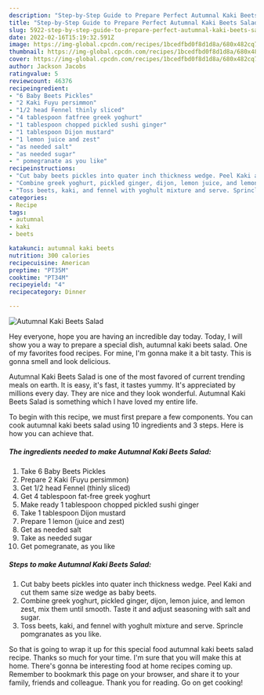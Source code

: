 ```yaml
---
description: "Step-by-Step Guide to Prepare Perfect Autumnal Kaki Beets Salad"
title: "Step-by-Step Guide to Prepare Perfect Autumnal Kaki Beets Salad"
slug: 5922-step-by-step-guide-to-prepare-perfect-autumnal-kaki-beets-salad
date: 2022-02-16T15:19:32.591Z
image: https://img-global.cpcdn.com/recipes/1bcedfbd0f8d1d8a/680x482cq70/autumnal-kaki-beets-salad-recipe-main-photo.jpg
thumbnail: https://img-global.cpcdn.com/recipes/1bcedfbd0f8d1d8a/680x482cq70/autumnal-kaki-beets-salad-recipe-main-photo.jpg
cover: https://img-global.cpcdn.com/recipes/1bcedfbd0f8d1d8a/680x482cq70/autumnal-kaki-beets-salad-recipe-main-photo.jpg
author: Jackson Jacobs
ratingvalue: 5
reviewcount: 46376
recipeingredient:
- "6 Baby Beets Pickles"
- "2 Kaki Fuyu persimmon"
- "1/2 head Fennel thinly sliced"
- "4 tablespoon fatfree greek yoghurt"
- "1 tablespoon chopped pickled sushi ginger"
- "1 tablespoon Dijon mustard"
- "1 lemon juice and zest"
- "as needed salt"
- "as needed sugar"
- " pomegranate as you like"
recipeinstructions:
- "Cut baby beets pickles into quater inch thickness wedge. Peel Kaki and cut them same size wedge as baby beets."
- "Combine greek yoghurt, pickled ginger, dijon, lemon juice, and lemon zest, mix them until smooth. Taste it and adjust seasoning with salt and sugar."
- "Toss beets, kaki, and fennel with yoghult mixture and serve. Sprincle pomgranates as you like."
categories:
- Recipe
tags:
- autumnal
- kaki
- beets

katakunci: autumnal kaki beets 
nutrition: 300 calories
recipecuisine: American
preptime: "PT35M"
cooktime: "PT34M"
recipeyield: "4"
recipecategory: Dinner

---
```



![Autumnal Kaki Beets Salad](https://img-global.cpcdn.com/recipes/1bcedfbd0f8d1d8a/680x482cq70/autumnal-kaki-beets-salad-recipe-main-photo.jpg)

Hey everyone, hope you are having an incredible day today. Today, I will show you a way to prepare a special dish, autumnal kaki beets salad. One of my favorites food recipes. For mine, I'm gonna make it a bit tasty. This is gonna smell and look delicious.



Autumnal Kaki Beets Salad is one of the most favored of current trending meals on earth. It is easy, it's fast, it tastes yummy. It's appreciated by millions every day. They are nice and they look wonderful. Autumnal Kaki Beets Salad is something which I have loved my entire life.


To begin with this recipe, we must first prepare a few components. You can cook autumnal kaki beets salad using 10 ingredients and 3 steps. Here is how you can achieve that.

<!--inarticleads1-->

##### The ingredients needed to make Autumnal Kaki Beets Salad:

1. Take 6 Baby Beets Pickles
1. Prepare 2 Kaki (Fuyu persimmon)
1. Get 1/2 head Fennel (thinly sliced)
1. Get 4 tablespoon fat-free greek yoghurt
1. Make ready 1 tablespoon chopped pickled sushi ginger
1. Take 1 tablespoon Dijon mustard
1. Prepare 1 lemon (juice and zest)
1. Get as needed salt
1. Take as needed sugar
1. Get  pomegranate, as you like




<!--inarticleads2-->

##### Steps to make Autumnal Kaki Beets Salad:

1. Cut baby beets pickles into quater inch thickness wedge. Peel Kaki and cut them same size wedge as baby beets.
1. Combine greek yoghurt, pickled ginger, dijon, lemon juice, and lemon zest, mix them until smooth. Taste it and adjust seasoning with salt and sugar.
1. Toss beets, kaki, and fennel with yoghult mixture and serve. Sprincle pomgranates as you like.




So that is going to wrap it up for this special food autumnal kaki beets salad recipe. Thanks so much for your time. I'm sure that you will make this at home. There's gonna be interesting food at home recipes coming up. Remember to bookmark this page on your browser, and share it to your family, friends and colleague. Thank you for reading. Go on get cooking!
